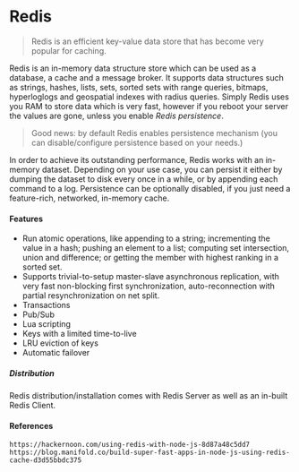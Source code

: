 # Redis

> Redis is an efficient key-value data store that has become very popular for caching.

Redis is an in-memory data structure store which can be used as a database, a cache and a message broker. It supports data structures such as strings, hashes, lists, sets, sorted sets with range queries, bitmaps, hyperloglogs and geospatial indexes with radius queries. Simply Redis uses you RAM to store data which is very fast, however if you reboot your server the values are gone, unless you enable _Redis persistence_.

> Good news: by default Redis enables persistence mechanism \(you can disable/configure persistence based on your needs.\)

In order to achieve its outstanding performance, Redis works with an in-memory dataset. Depending on your use case, you can persist it either by dumping the dataset to disk every once in a while, or by appending each command to a log. Persistence can be optionally disabled, if you just need a feature-rich, networked, in-memory cache.

#### Features

* Run atomic operations, like appending to a string; incrementing the value in a hash; pushing an element to a list; computing set intersection, union and difference; or getting the member with highest ranking in a sorted set.
* Supports trivial-to-setup master-slave asynchronous replication, with very fast non-blocking first synchronization, auto-reconnection with partial resynchronization on net split.
* Transactions
* Pub/Sub
* Lua scripting
* Keys with a limited time-to-live
* LRU eviction of keys
* Automatic failover

##### Distribution

Redis distribution/installation comes with Redis Server as well as an in-built Redis Client.

#### References

```
https://hackernoon.com/using-redis-with-node-js-8d87a48c5dd7
https://blog.manifold.co/build-super-fast-apps-in-node-js-using-redis-cache-d3d55bbdc375
```




